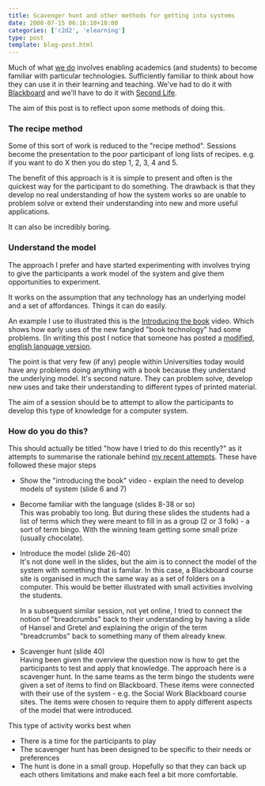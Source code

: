 ```yaml
---
title: Scavenger hunt and other methods for getting into systems
date: 2008-07-15 06:16:10+10:00
categories: ['c2d2', 'elearning']
type: post
template: blog-post.html
---
```

Much of what [we do](http://cddu.cqu.edu.au) involves enabling academics (and students) to become familiar with particular technologies. Sufficiently familiar to think about how they can use it in their learning and teaching. We've had to do it with [Blackboard](http://www.slideshare.net/davidj/intro-to-blackboard-for-sowk11012/) and we'll have to do it with [Second Life](http://damosworld.wordpress.com/2008/07/14/second-life-bringing-it-to-the-educators/).

The aim of this post is to reflect upon some methods of doing this.

### The recipe method

Some of this sort of work is reduced to the "recipe method". Sessions become the presentation to the poor participant of long lists of recipes. e.g. if you want to do X then you do step 1, 2, 3, 4 and 5.

The benefit of this approach is it is simple to present and often is the quickest way for the participant to do something. The drawback is that they develop no real understanding of how the system works so are unable to problem solve or extend their understanding into new and more useful applications.

It can also be incredibly boring.

### Understand the model

The approach I prefer and have started experimenting with involves trying to give the participants a work model of the system and give them opportunities to experiment.

It works on the assumption that any technology has an underlying model and a set of affordances. Things it can do easily.

An example I use to illustrated this is the [Introducing the book](http://www.youtube.com/watch?v=xFAWR6hzZek) video. Which shows how early uses of the new fangled "book technology" had some problems. (In writing this post I notice that someone has posted a [modified, english language version](http://www.youtube.com/watch?v=yUQRbqc2qtY&feature=related).

The point is that very few (if any) people within Universities today would have any problems doing anything with a book because they understand the underlying model. It's second nature. They can problem solve, develop new uses and take their understanding to different types of printed material.

The aim of a session should be to attempt to allow the participants to develop this type of knowledge for a computer system.

### How do you do this?

This should actually be titled "how have I tried to do this recently?" as it attempts to summarise the rationale behind [my recent attempts](http://www.slideshare.net/davidj/intro-to-blackboard-for-sowk11012/). These have followed these major steps

- Show the "introducing the book" video - explain the need to develop models of system (slide 6 and 7)
- Become familiar with the language (slides 8-38 or so)  
    This was probably too long. But during these slides the students had a list of terms which they were meant to fill in as a group (2 or 3 folk) - a sort of term bingo. With the winning team getting some small prize (usually chocolate).
- Introduce the model (slide 26-40)  
    It's not done well in the slides, but the aim is to connect the model of the system with something that is familar. In this case, a Blackboard course site is organised in much the same way as a set of folders on a computer. This would be better illustrated with small activities involving the students.
    
    In a subsequent similar session, not yet online, I tried to connect the notion of "breadcrumbs" back to their understanding by having a slide of Hansel and Gretel and explaining the origin of the term "breadcrumbs" back to something many of them already knew.
    
- Scavenger hunt (slide 40)  
    Having been given the overview the question now is how to get the participants to test and apply that knowledge. The approach here is a scavenger hunt. In the same teams as the term bingo the students were given a set of items to find on Blackboard. These items were connected with their use of the system - e.g. the Social Work Blackboard course sites. The items were chosen to require them to apply different aspects of the model that were introduced.

This type of activity works best when

- There is a time for the participants to play
- The scavenger hunt has been designed to be specific to their needs or preferences
- The hunt is done in a small group. Hopefully so that they can back up each others limitations and make each feel a bit more comfortable.